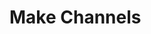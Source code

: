 # Make Channels

<!-- ## Registering a Vendor

1. Clone the repository to a known location:

```
$ git clone <repository> "$(orbit env ORBIT_HOME)/vendor/<name>"
```

2. Link the vendor's configuration file to your vendor index:

```
$ orbit config --global --append vendor.index="$(orbit env ORBIT_HOME)/vendor/<name>/index.toml"
``` -->